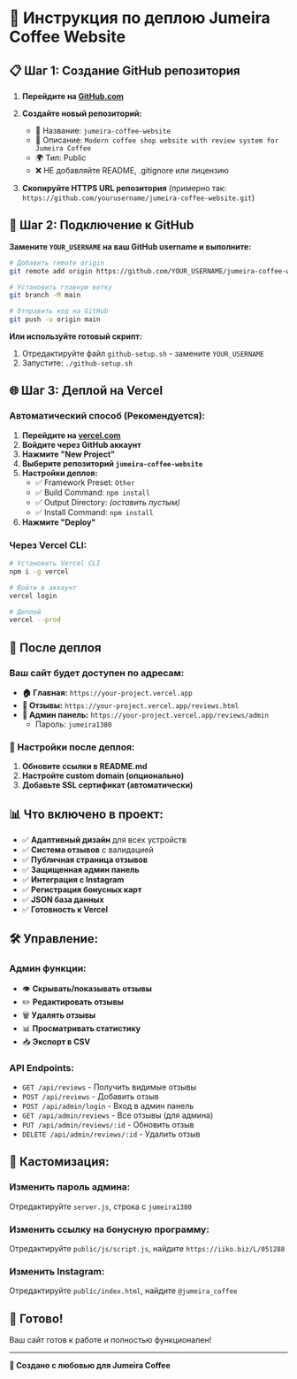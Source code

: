 # 🚀 Инструкция по деплою Jumeira Coffee Website

## 📋 Шаг 1: Создание GitHub репозитория

1. **Перейдите на [GitHub.com](https://github.com)**
2. **Создайте новый репозиторий:**
   - 📝 Название: `jumeira-coffee-website`
   - 📄 Описание: `Modern coffee shop website with review system for Jumeira Coffee`
   - 🌍 Тип: Public
   - ❌ НЕ добавляйте README, .gitignore или лицензию

3. **Скопируйте HTTPS URL репозитория** (примерно так: `https://github.com/yourusername/jumeira-coffee-website.git`)

## 🔗 Шаг 2: Подключение к GitHub

**Замените `YOUR_USERNAME` на ваш GitHub username и выполните:**

```bash
# Добавить remote origin
git remote add origin https://github.com/YOUR_USERNAME/jumeira-coffee-website.git

# Установить главную ветку
git branch -M main

# Отправить код на GitHub
git push -u origin main
```

**Или используйте готовый скрипт:**
1. Отредактируйте файл `github-setup.sh` - замените `YOUR_USERNAME`
2. Запустите: `./github-setup.sh`

## 🌐 Шаг 3: Деплой на Vercel

### Автоматический способ (Рекомендуется):

1. **Перейдите на [vercel.com](https://vercel.com)**
2. **Войдите через GitHub аккаунт**
3. **Нажмите "New Project"**
4. **Выберите репозиторий `jumeira-coffee-website`**
5. **Настройки деплоя:**
   - ✅ Framework Preset: `Other`
   - ✅ Build Command: `npm install`
   - ✅ Output Directory: _(оставить пустым)_
   - ✅ Install Command: `npm install`
6. **Нажмите "Deploy"**

### Через Vercel CLI:

```bash
# Установить Vercel CLI
npm i -g vercel

# Войти в аккаунт
vercel login

# Деплой
vercel --prod
```

## 🎯 После деплоя

### Ваш сайт будет доступен по адресам:

- **🏠 Главная:** `https://your-project.vercel.app`
- **💬 Отзывы:** `https://your-project.vercel.app/reviews.html`
- **👑 Админ панель:** `https://your-project.vercel.app/reviews/admin`
  - Пароль: `jumeira1380`

### 🔧 Настройки после деплоя:

1. **Обновите ссылки в README.md**
2. **Настройте custom domain (опционально)**
3. **Добавьте SSL сертификат (автоматически)**

## 📊 Что включено в проект:

- ✅ **Адаптивный дизайн** для всех устройств
- ✅ **Система отзывов** с валидацией
- ✅ **Публичная страница отзывов**
- ✅ **Защищенная админ панель**
- ✅ **Интеграция с Instagram**
- ✅ **Регистрация бонусных карт**
- ✅ **JSON база данных**
- ✅ **Готовность к Vercel**

## 🛠 Управление:

### Админ функции:
- 👁️ **Скрывать/показывать отзывы**
- ✏️ **Редактировать отзывы** 
- 🗑️ **Удалять отзывы**
- 📊 **Просматривать статистику**
- 📥 **Экспорт в CSV**

### API Endpoints:
- `GET /api/reviews` - Получить видимые отзывы
- `POST /api/reviews` - Добавить отзыв
- `POST /api/admin/login` - Вход в админ панель
- `GET /api/admin/reviews` - Все отзывы (для админа)
- `PUT /api/admin/reviews/:id` - Обновить отзыв
- `DELETE /api/admin/reviews/:id` - Удалить отзыв

## 🎨 Кастомизация:

### Изменить пароль админа:
Отредактируйте `server.js`, строка с `jumeira1380`

### Изменить ссылку на бонусную программу:
Отредактируйте `public/js/script.js`, найдите `https://iiko.biz/L/051288`

### Изменить Instagram:
Отредактируйте `public/index.html`, найдите `@jumeira_coffee`

## 🎉 Готово!

Ваш сайт готов к работе и полностью функционален!

---
**💝 Создано с любовью для Jumeira Coffee** 